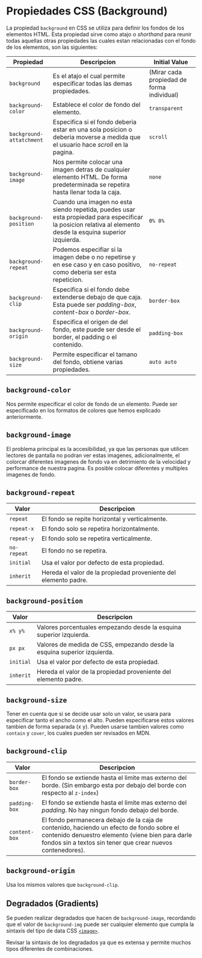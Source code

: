 # Propiedades CSS (Background)

La propiedad `background` en CSS se utiliza para definir los fondos de los elementos HTML. Esta propiedad sirve como atajo o *shorthand* para reunir todas aquellas otras propiedades las cuales estan relacionadas con el fondo de los elementos, son las siguientes: 

| Propiedad | Descripcion | Initial Value |
|-----------|-------------|---------------|
| `background` | Es el atajo el cual permite especificar todas las demas propiedades.| (Mirar cada propiedad de forma individual) | 
| `background-color` | Establece el color de fondo del elemento. | `transparent` | 
| `background-attatchment` | Especifica si el fondo deberia estar en una sola posicion o deberia moverse a medida que el usuario hace *scroll* en la pagina. | `scroll` | 
| `background-image` | Nos permite colocar una imagen detras de cualquier elemento HTML. De forma predeterminada se repetira hasta llenar toda la caja. | `none` | 
| `background-position` | Cuando una imagen no esta siendo repetida, puedes usar esta propiedad para especificar la posicion relativa al elemento desde la esquina superior izquierda. | `0% 0%` | 
| `background-repeat` | Podemos especifiar si la imagen debe o no repetirse y en ese caso y en caso positivo, como deberia ser esta repeticion. | `no-repeat` | 
| `background-clip` | Especifica si el fondo debe extenderse debajo de que caja. Esta puede ser *padding-box*, *content-box* o *border-box*. | `border-box` | 
| `background-origin` | Especifica el origen de del fondo, este puede ser desde el border, el padding o el contenido. | `padding-box` | 
| `background-size` | Permite especificar el tamano del fondo, obtiene varias propiedades. | `auto auto` | 


## `background-color`

Nos permite especificar el color de fondo de un elemento. Puede ser especificado en los formatos de colores que hemos explicado anteriormente. 

## `background-image`

El problema principal es la accesibilidad, ya que las personas que utilicen lectores de pantalla no podran ver estas imagenes, adicionalmente, el colorcar diferentes imagenes de fondo va en detrimiento de la velocidad y performance de nuestra pagina. Es posible colocar diferentes y multiples imagenes de fondo.

## `background-repeat`

| Valor | Descripcion |
|-------|-------------|
| `repeat` | El fondo se repite horizontal y verticalmente. |
| `repeat-x` | El fondo solo se repetira horizontalmente. |
| `repeat-y` | El fondo solo se repetira verticalmente. |
| `no-repeat` | El fondo no se repetira. |
| `initial` | Usa el valor por defecto de esta propiedad. |
| `inherit` | Hereda el valor de la propiedad proveniente del elemento padre. |

## `background-position`

| Valor | Descripcion |
|-------|-------------|
| `x% y%` | Valores porcentuales empezando desde la esquina superior izquierda. |
| `px px` | Valores de medida de CSS, empezando desde la esquina superior izquierda. |
| `initial` | Usa el valor por defecto de esta propiedad. |
| `inherit` | Hereda el valor de la propiedad proveniente del elemento padre. |

## `background-size`

Tener en cuenta que si se decide usar solo un valor, se usara para especificar tanto el ancho como el alto. Pueden especificarse estos valores tambien de forma separada (x y). Pueden usarse tambien valores como `contain` y `cover`, los cuales pueden ser revisados en MDN. 

## `background-clip`


| Valor | Descripcion |
|-------|-------------|
| `border-box` | El fondo se extiende hasta el limite mas externo del borde. (Sin embargo esta por debajo del borde con respecto al `z-index`) |
| `padding-box` | El fondo se extiende hasta el limite mas externo del *padding*. No hay ningun fondo debajo del borde. |
| `content-box` | El fondo permanecera debajo de la caja de contenido, haciendo un efecto de fondo sobre el contenido denuestro elemento (viene bien para darle fondos sin a textos sin tener que crear nuevos contenedores). | 

## `background-origin` 

Usa los mismos valores que `background-clip`.

## Degradados (Gradients)

Se pueden realizar degradados que hacen de `background-image`, recordando que el valor de `background-img` puede ser cualquier elemento que cumpla la sintaxis del tipo de data CSS [`<image>`](https://developer.mozilla.org/en-US/docs/Web/CSS/image).

Revisar la sintaxis de los degradados ya que es extensa y permite muchos tipos diferentes de combinaciones. 